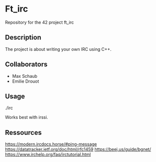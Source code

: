 # Ft_irc
Repository for the 42 project ft_irc

## Description
The project is about writing your own IRC using C++.

## Collaborators
- Max Schaub
- Emilie Drouot

## Usage

./irc <port> <password>

Works best with irssi.

## Ressources

https://modern.ircdocs.horse/#ping-message
https://datatracker.ietf.org/doc/html/rfc1459
https://beej.us/guide/bgnet/
https://www.irchelp.org/faq/irctutorial.html
